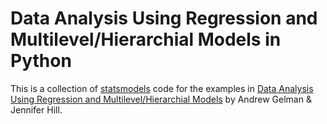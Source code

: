 Data Analysis Using Regression and Multilevel/Hierarchial Models in Python
==========================================================================

This is a collection of [statsmodels](https://www.statsmodels.org/) code for the examples
in [Data Analysis Using Regression and Multilevel/Hierarchial Models](http://www.stat.columbia.edu/~gelman/arm/) by 
Andrew Gelman & Jennifer Hill.


